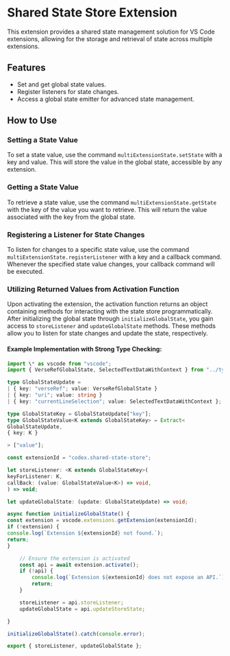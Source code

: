 # Shared State Store Extension

This extension provides a shared state management solution for VS Code extensions, allowing for the storage and retrieval of state across multiple extensions.

## Features

- Set and get global state values.
- Register listeners for state changes.
- Access a global state emitter for advanced state management.

## How to Use

### Setting a State Value

To set a state value, use the command `multiExtensionState.setState` with a key and value. This will store the value in the global state, accessible by any extension.

### Getting a State Value

To retrieve a state value, use the command `multiExtensionState.getState` with the key of the value you want to retrieve. This will return the value associated with the key from the global state.

### Registering a Listener for State Changes

To listen for changes to a specific state value, use the command `multiExtensionState.registerListener` with a key and a callback command. Whenever the specified state value changes, your callback command will be executed.

### Utilizing Returned Values from Activation Function

Upon activating the extension, the activation function returns an object containing methods for interacting with the state store programmatically. After initializing the global state through `initializeGlobalState`, you gain access to `storeListener` and `updateGlobalState` methods. These methods allow you to listen for state changes and update the state, respectively.

#### Example Implementation with Strong Type Checking:

```typescript
import \* as vscode from "vscode";
import { VerseRefGlobalState, SelectedTextDataWithContext } from "../types";

type GlobalStateUpdate =
| { key: "verseRef"; value: VerseRefGlobalState }
| { key: "uri"; value: string }
| { key: "currentLineSelection"; value: SelectedTextDataWithContext };

type GlobalStateKey = GlobalStateUpdate["key"];
type GlobalStateValue<K extends GlobalStateKey> = Extract<
GlobalStateUpdate,
{ key: K }

> ["value"];

const extensionId = "codex.shared-state-store";

let storeListener: <K extends GlobalStateKey>(
keyForListener: K,
callBack: (value: GlobalStateValue<K>) => void,
) => void;

let updateGlobalState: (update: GlobalStateUpdate) => void;

async function initializeGlobalState() {
const extension = vscode.extensions.getExtension(extensionId);
if (!extension) {
console.log(`Extension ${extensionId} not found.`);
return;
}

    // Ensure the extension is activated
    const api = await extension.activate();
    if (!api) {
        console.log(`Extension ${extensionId} does not expose an API.`);
        return;
    }

    storeListener = api.storeListener;
    updateGlobalState = api.updateStoreState;

}

initializeGlobalState().catch(console.error);

export { storeListener, updateGlobalState };

```

